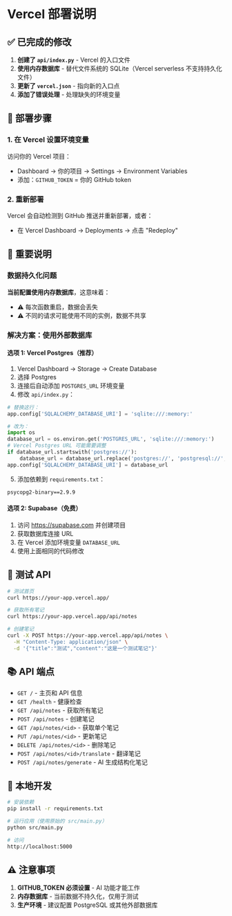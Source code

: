 # Vercel 部署说明

## ✅ 已完成的修改

1. **创建了 `api/index.py`** - Vercel 的入口文件
2. **使用内存数据库** - 替代文件系统的 SQLite（Vercel serverless 不支持持久化文件）
3. **更新了 `vercel.json`** - 指向新的入口点
4. **添加了错误处理** - 处理缺失的环境变量

## 🚀 部署步骤

### 1. 在 Vercel 设置环境变量

访问你的 Vercel 项目：
- Dashboard → 你的项目 → Settings → Environment Variables
- 添加：`GITHUB_TOKEN` = 你的 GitHub token

### 2. 重新部署

Vercel 会自动检测到 GitHub 推送并重新部署，或者：
- 在 Vercel Dashboard → Deployments → 点击 "Redeploy"

## 📝 重要说明

### 数据持久化问题

**当前配置使用内存数据库**，这意味着：
- ⚠️ 每次函数重启，数据会丢失
- ⚠️ 不同的请求可能使用不同的实例，数据不共享

### 解决方案：使用外部数据库

#### 选项 1: Vercel Postgres（推荐）

1. Vercel Dashboard → Storage → Create Database
2. 选择 Postgres
3. 连接后自动添加 `POSTGRES_URL` 环境变量
4. 修改 `api/index.py`：

```python
# 替换这行：
app.config['SQLALCHEMY_DATABASE_URI'] = 'sqlite:///:memory:'

# 改为：
import os
database_url = os.environ.get('POSTGRES_URL', 'sqlite:///:memory:')
# Vercel Postgres URL 可能需要调整
if database_url.startswith('postgres://'):
    database_url = database_url.replace('postgres://', 'postgresql://', 1)
app.config['SQLALCHEMY_DATABASE_URI'] = database_url
```

5. 添加依赖到 `requirements.txt`：
```
psycopg2-binary==2.9.9
```

#### 选项 2: Supabase（免费）

1. 访问 https://supabase.com 并创建项目
2. 获取数据库连接 URL
3. 在 Vercel 添加环境变量 `DATABASE_URL`
4. 使用上面相同的代码修改

## 🧪 测试 API

```bash
# 测试首页
curl https://your-app.vercel.app/

# 获取所有笔记
curl https://your-app.vercel.app/api/notes

# 创建笔记
curl -X POST https://your-app.vercel.app/api/notes \
  -H "Content-Type: application/json" \
  -d '{"title":"测试","content":"这是一个测试笔记"}'
```

## 📚 API 端点

- `GET /` - 主页和 API 信息
- `GET /health` - 健康检查
- `GET /api/notes` - 获取所有笔记
- `POST /api/notes` - 创建笔记
- `GET /api/notes/<id>` - 获取单个笔记
- `PUT /api/notes/<id>` - 更新笔记
- `DELETE /api/notes/<id>` - 删除笔记
- `POST /api/notes/<id>/translate` - 翻译笔记
- `POST /api/notes/generate` - AI 生成结构化笔记

## 🔧 本地开发

```bash
# 安装依赖
pip install -r requirements.txt

# 运行应用（使用原始的 src/main.py）
python src/main.py

# 访问
http://localhost:5000
```

## ⚠️ 注意事项

1. **GITHUB_TOKEN 必须设置** - AI 功能才能工作
2. **内存数据库** - 当前数据不持久化，仅用于测试
3. **生产环境** - 建议配置 PostgreSQL 或其他外部数据库
